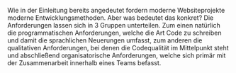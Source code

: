 Wie in der Einleitung bereits angedeutet fordern moderne Websiteprojekte moderne Entwicklungsmethoden. Aber was bedeutet das konkret?
Die Anforderungen lassen sich in 3 Gruppen unterteilen. Zum einen natürlich die programmatischen Anforderungen, welche die Art Code zu schreiben und damit die sprachlichen Neuerungen umfasst, zum anderen die qualitativen Anforderungen, bei denen die Codequalität im Mittelpunkt steht und abschließend organisatorische Anforderungen, welche sich primär mit der Zusammenarbeit innerhalb eines Teams befasst.
